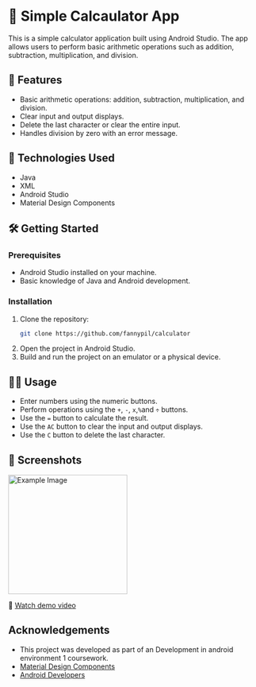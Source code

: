 
# 🔢 Simple Calcaulator App

This is a simple calculator application built using Android Studio. The app allows users to perform basic arithmetic operations such as addition, subtraction, multiplication, and division.



## 🌟 Features

- Basic arithmetic operations: addition, subtraction, multiplication, and division.
- Clear input and output displays.
- Delete the last character or clear the entire input.
- Handles division by zero with an error message.


## 🤖 Technologies Used
- Java
- XML
- Android Studio
- Material Design Components
## 🛠️ Getting Started
### Prerequisites
- Android Studio installed on your machine.
- Basic knowledge of Java and Android development.
### Installation

1. Clone the repository:
    ```sh
    git clone https://github.com/fannypil/calculator
    ```
2. Open the project in Android Studio.
3. Build and run the project on an emulator or a physical device.
## 👨‍💻 Usage

- Enter numbers using the numeric buttons.
- Perform operations using the `+`, `-`, `x`,`%`and `÷` buttons.
- Use the `=` button to calculate the result.
- Use the `AC` button to clear the input and output displays.
- Use the `C` button to delete the last character.

## 📸 Screenshots

<img src="https://github.com/user-attachments/assets/0f804a4b-32b1-4039-8288-34f1879c8de4" alt="Example Image" style="width: 240px;"> 

🎥 [Watch demo video](https://github.com/user-attachments/assets/a906d216-60d3-42b7-8881-4f4d614abc9e)


## Acknowledgements
- This project was developed as part of an Development in android environment 1 coursework.
- [Material Design Components](https://material.io/develop/android/docs/getting-started)
- [Android Developers](https://developer.android.com/docs)
